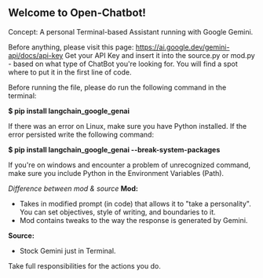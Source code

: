 ## Welcome to Open-Chatbot!

Concept: A personal Terminal-based Assistant running with Google Gemini. 

Before anything, please visit this page: https://ai.google.dev/gemini-api/docs/api-key
Get your API Key and insert it into the source.py or mod.py - based on what type of ChatBot you're looking for. 
You will find a spot where to put it in the first line of code.

Before running the file, please do run the following command in the terminal:

**$ pip install langchain_google_genai**

If there was an error on Linux, make sure you have Python installed.
If the error persisted write the following command:

**$ pip install langchain_google_genai --break-system-packages**

If you're on windows and encounter a problem of unrecognized command, make sure you include Python in the Environment Variables (Path).

*Difference between mod & source*
**Mod:**
- Takes in modified prompt (in code) that allows it to "take a personality". You can set objectives, style of writing, and boundaries to it.
- Mod contains tweaks to the way the response is generated by Gemini.

**Source:**
- Stock Gemini just in Terminal.

Take full responsibilities for the actions you do.
